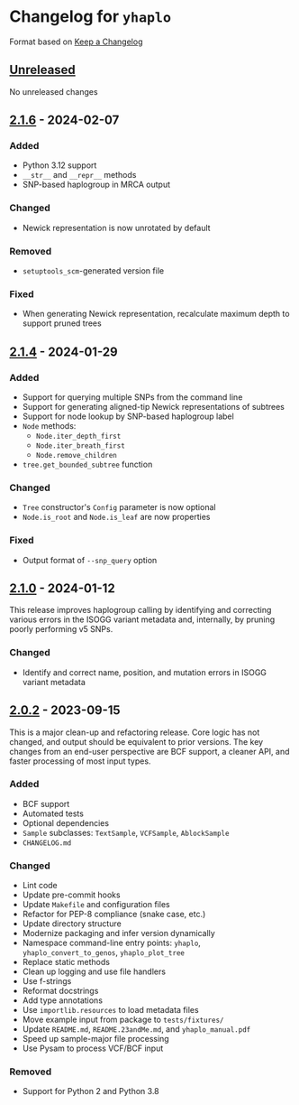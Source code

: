 # Changelog for `yhaplo`

Format based on [Keep a Changelog](https://keepachangelog.com/en/1.0.0/)


## [Unreleased]

No unreleased changes

[Unreleased]: https://github.com/23andMe/yhaplo/compare/2.1.6..HEAD


## [2.1.6] - 2024-02-07

### Added
- Python 3.12 support
- `__str__` and `__repr__` methods
- SNP-based haplogroup in MRCA output

### Changed
- Newick representation is now unrotated by default

### Removed
- `setuptools_scm`-generated version file

### Fixed
- When generating Newick representation, recalculate maximum depth to support pruned trees

[2.1.6]: https://github.com/23andMe/yhaplo/compare/2.1.4..2.1.6


## [2.1.4] - 2024-01-29

### Added
- Support for querying multiple SNPs from the command line
- Support for generating aligned-tip Newick representations of subtrees
- Support for node lookup by SNP-based haplogroup label
- `Node` methods:
  - `Node.iter_depth_first`
  - `Node.iter_breath_first`
  - `Node.remove_children`
- `tree.get_bounded_subtree` function

### Changed
- `Tree` constructor's `Config` parameter is now optional
- `Node.is_root` and `Node.is_leaf` are now properties

### Fixed
- Output format of `--snp_query` option

[2.1.4]: https://github.com/23andMe/yhaplo/compare/2.1.0...2.1.4


## [2.1.0] - 2024-01-12

This release improves haplogroup calling by identifying and correcting various errors in
the ISOGG variant metadata and, internally, by pruning poorly performing v5 SNPs.

### Changed
- Identify and correct name, position, and mutation errors in ISOGG variant metadata

[2.1.0]: https://github.com/23andMe/yhaplo/compare/2.0.2...2.1.0


## [2.0.2] - 2023-09-15

This is a major clean-up and refactoring release.
Core logic has not changed, and output should be equivalent to prior versions.
The key changes from an end-user perspective are BCF support, a cleaner API,
and faster processing of most input types.

### Added
- BCF support
- Automated tests
- Optional dependencies
- `Sample` subclasses: `TextSample`, `VCFSample`, `AblockSample`
- `CHANGELOG.md`

### Changed
- Lint code
- Update pre-commit hooks
- Update `Makefile` and configuration files
- Refactor for PEP-8 compliance (snake case, etc.)
- Update directory structure
- Modernize packaging and infer version dynamically
- Namespace command-line entry points: `yhaplo`, `yhaplo_convert_to_genos`, `yhaplo_plot_tree`
- Replace static methods
- Clean up logging and use file handlers
- Use f-strings
- Reformat docstrings
- Add type annotations
- Use `importlib.resources` to load metadata files
- Move example input from package to `tests/fixtures/`
- Update `README.md`, `README.23andMe.md`, and `yhaplo_manual.pdf`
- Speed up sample-major file processing
- Use Pysam to process VCF/BCF input

### Removed
- Support for Python 2 and Python 3.8

[2.0.2]: https://github.com/23andMe/yhaplo/compare/1.1.2..2.0.2

